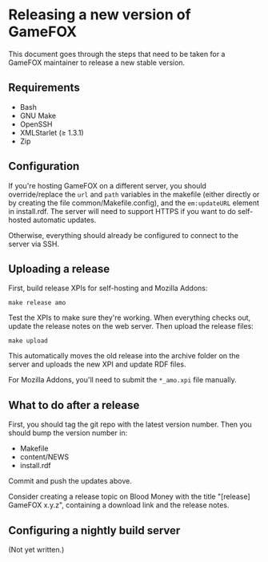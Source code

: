 Releasing a new version of GameFOX
==================================

This document goes through the steps that need to be taken for a GameFOX
maintainer to release a new stable version.

Requirements
------------

* Bash
* GNU Make
* OpenSSH
* XMLStarlet (≥ 1.3.1)
* Zip

Configuration
-------------

If you're hosting GameFOX on a different server, you should override/replace
the `url` and `path` variables in the makefile (either directly or by creating
the file common/Makefile.config), and the `em:updateURL` element in
install.rdf. The server will need to support HTTPS if you want to do
self-hosted automatic updates.

Otherwise, everything should already be configured to connect to the server via
SSH.

Uploading a release
-------------------

First, build release XPIs for self-hosting and Mozilla Addons:

    make release amo

Test the XPIs to make sure they're working. When everything checks out, update
the release notes on the web server. Then upload the release files:

    make upload

This automatically moves the old release into the archive folder on the server
and uploads the new XPI and update RDF files.

For Mozilla Addons, you'll need to submit the `*_amo.xpi` file manually.

What to do after a release
--------------------------

First, you should tag the git repo with the latest version number. Then you
should bump the version number in:

* Makefile
* content/NEWS
* install.rdf

Commit and push the updates above.

Consider creating a release topic on Blood Money with the title "[release]
GameFOX x.y.z", containing a download link and the release notes.

Configuring a nightly build server
----------------------------------

(Not yet written.)
